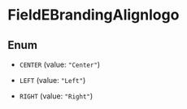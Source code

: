 

# FieldEBrandingAlignlogo

## Enum


* `CENTER` (value: `"Center"`)

* `LEFT` (value: `"Left"`)

* `RIGHT` (value: `"Right"`)



